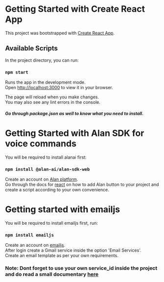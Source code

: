 # Getting Started with Create React App

This project was bootstrapped with [Create React App](https://github.com/facebook/create-react-app).

## Available Scripts

In the project directory, you can run:

### `npm start`

Runs the app in the development mode.\
Open [http://localhost:3000](http://localhost:3000) to view it in your browser.

The page will reload when you make changes.\
You may also see any lint errors in the console.

##### Go through package.json as well to know what you need to install.

# Getting Started with Alan SDK for voice commands

You will be required to install alanai first:
### `npm install @alan-ai/alan-sdk-web`
Create an account on [Alan platform](https://alan.app/).\
Go through the docs for [react](https://alan.app/docs/tutorials/web/integrating-react-app/) on how to add Alan button to your project and create a script according to your own convenience.

# Getting started with emailjs

You will be required to install emailjs first, run: 
### `npm install emailjs`
Create an account on [emailjs](https://www.emailjs.com/).\
After login create a Gmail service inside the option 'Email Services'.\
Create an email template as per your own requirements.
### Note: Dont forget to use your own service_id inside the project and do read a small documentary [here](https://www.emailjs.com/docs/examples/reactjs/) 


